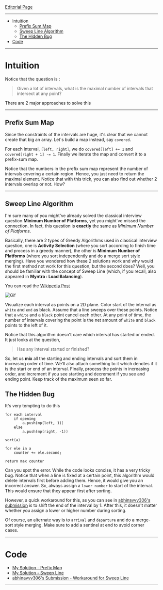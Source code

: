 
[Editorial Page](../visa-set-1.md)

----

<!-- vim-markdown-toc GFM -->

* [Intuition](#intuition)
	* [Prefix Sum Map](#prefix-sum-map)
	* [Sweep Line Algorithm](#sweep-line-algorithm)
	* [The Hidden Bug](#the-hidden-bug)
* [Code](#code)

<!-- vim-markdown-toc -->

----

# Intuition
Notice that the question is : 

> Given a lot of intervals, what is the maximal number of intervals that intersect at any point?

There are 2 major approaches to solve this

----

## Prefix Sum Map
Since the constraints of the intervals are huge, it's clear that we cannot create that big an array. Let's build a map instead, say `covered`.

For each interval, `[left, right]`, we do `covered[left] += 1` and `covered[right + 1] -= 1`. Finally we iterate the map and convert it to a prefix-sum map.

Notice that the numbers in the prefix sum map represent the number of intervals covering a certain region. Hence, you just need to return the maximal element. Notice that with this trick, you can also find out whether 2 intervals overlap or not. How?

----

## Sweep Line Algorithm
I'm sure many of you might've already solved the classical interview question **Minimum Number of Platforms**, yet you might've missed the connection. In fact, this question is **exactly** the same as *Minimum Number of Platforms*.

Basically, there are 2 types of Greedy Algorithms used in classical interview question, one is **Activity Selection** (where you sort according to finish time and process in a greedy manner), the other is **Minimum Number of Platforms** (where you sort independently and do a merge sort style merging). Have you wondered how these 2 solutions work and why would the first method not work for this question, but the second does? Well, you should be familiar with the concept of Sweep Line (which, if you recall, also appeared in **Myntra : Load Balancing**).

You can read the [Wikipedia Post](https://en.wikipedia.org/wiki/Sweep_line_algorithm)

![Gif](https://upload.wikimedia.org/wikipedia/commons/2/25/Fortunes-algorithm.gif)

Visualize each interval as points on a 2D plane. Color start of the interval as `white` and `end` as black. Assume that a line sweeps over these points. Notice that a `white` and a `black` point cancel each other. At any point of time, the number of intervals covering the point is the net amount of `white` and `black` points to the left of it.

Notice that this algorithm doesn't care which interval has started or ended. It just looks at the question,

> Has any interval started or finished?

So, let us **mix** all the starting and ending intervals and sort them in increasing order of time. We'll also attach something to it which denotes if it is the start or end of an interval. Finally, process the points in increasing order, and increment if you see starting and decrement if you see and ending point. Keep track of the maximum seen so far.

## The Hidden Bug
It's very tempting to do this

```
for each interval
	if opening
		a.push(mp(left, 1))
	else
		a.push(mp(right, -1))
		
sort(a)

for ele in a
	counter += ele.second;
	
return max counter
```

Can you spot the error. While the code looks concise, it has a very tricky bug. Notice that when a line is fixed at a certain point, this algorithm would delete intervals first before adding them. Hence, it would give you an incorrect answer. So, always assign a `lower number` to start of the interval. This would ensure that they appear first after sorting. 

However, a quick workaround for this, as you can see in [abhinavvv306's submission](https://codeforces.com/gym/287227/submission/86752904) is to shift the end of the interval by 1. After this, it doesn't matter whether you assign a lower or higher number during sorting.

Of course, an alternate way is to `arrival` and `departure` and do a merge-sort style merging. Make sure to add a sentinel at end to avoid corner cases.

----

# Code
* [My Solution - Prefix Map](solution.cpp)
* [My Solution - Sweep Line](stupid.cpp)
* [abhinavvv306's Submission - Workaround for Sweep Line](https://codeforces.com/gym/287227/submission/86752904)

----

